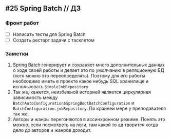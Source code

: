## #25 Spring Batch // ДЗ 

### Фронт работ

- [ ] Написать тесты для Spring Batch
- [ ] Создать рестарт задачи с тасклетом

### Заметки

1. Spring Batch генерирует и сохраняет много дополнительных данных о ходе своей работы и делает это по умолчанию в реляционную БД (хотя можно это переопределять).
Поэтому для его работы необходимо иметь в проекте какое нибудь SQL хранилище и использовать `SimpleJobRepository`
2. Так же, кажется, неизбежной историей является циркулярная зависимость между `BatchAutoConfiguration$SpringBootBatchConfiguration` и `BatchConfiguration.jobRepository`. По крайней мере у преподавателя так же.
3. Авторы и жанры перегоняются в ассинхронном режиме. Понять это можно, если посмотреть на логи, там какой то ад творится когда дело до авторов и жанров доходит.